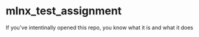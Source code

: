 # mlnx_test_assignment
If you've intentinally opened this repo, you know what it is and what it does
